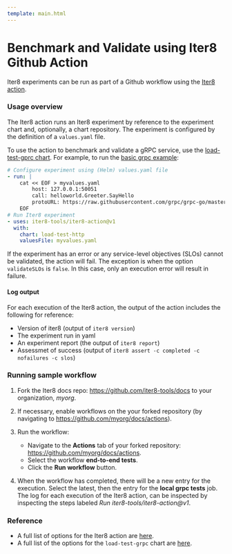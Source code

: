 ```yaml
---
template: main.html
---
```


# Benchmark and Validate using Iter8 Github Action

Iter8 experiments can be run as part of a Github workflow using the [Iter8 action](https://github.com/iter8-tools/iter8-action).

### Usage overview

The Iter8 action runs an Iter8 experiment by reference to the experiment chart and, optionally, a chart repository. The experiment is configured by the definition of a `values.yaml` file.

To use the action to benchmark and validate a gRPC service, use the [load-test-gprc chart](https://github.com/iter8-tools/hub/tree/main/charts/load-test-grpc). For example, to run the [basic grpc example](../load-test-grpc/basicusage/#basic-example):

```yaml
# Configure experiment using (Helm) values.yaml file
- run: |
    cat << EOF > myvalues.yaml
        host: 127.0.0.1:50051
        call: helloworld.Greeter.SayHello
        protoURL: https://raw.githubusercontent.com/grpc/grpc-go/master/examples/helloworld/helloworld/helloworld.proto
    EOF
# Run Iter8 experiment
- uses: iter8-tools/iter8-action@v1
  with:
    chart: load-test-http
    valuesFile: myvalues.yaml
```

If the experiment has an error or any service-level objectives (SLOs) cannot be validated, the action will fail. The exception is when the option `validateSLOs` is `false`. In this case, only an execution error will result in failure.

#### Log output

For each execution of the Iter8 action, the output of the action includes the following for reference:

- Version of iter8 (output of `iter8 version`)
- The experiment run in yaml
- An experiment report (the output of `iter8 report`)
- Assessmet of success (output of `iter8 assert -c completed -c nofailures -c slos`)

### Running sample workflow

1. Fork the Iter8 docs repo: <https://github.com/iter8-tools/docs> to your organization, *myorg*.

2. If necessary, enable workflows on the your forked repository (by navigating to <https://github.com/myorg/docs/actions>).

3. Run the workflow:

    - Navigate to the **Actions** tab of your forked repository: <https://github.com/myorg/docs/actions>.
    - Select the workflow **end-to-end tests**.
    - Click the **Run workflow** button.

4. When the workflow has completed, there will be a new entry for the execution. Select the latest, then the entry for the **local grpc tests** job. The log for each execution of the Iter8 action, can be inspected by inspecting the steps labeled *Run iter8-tools/iter8-action@v1*.

### Reference

- A full list of options for the Iter8 action are [here](https://github.com/iter8-tools/iter8-action/tree/v1).
- A full list of the options for the `load-test-grpc` chart are [here](https://github.com/iter8-tools/hub/tree/main/charts/load-test-grpc).
